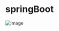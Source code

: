 # springBoot
![image](https://user-images.githubusercontent.com/67189291/201907206-7707a94a-66dc-4556-85f5-383a5df43561.png)
